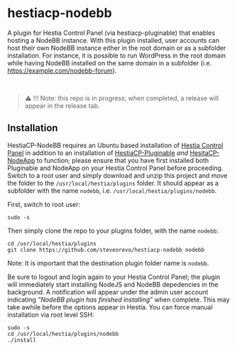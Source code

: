 # hestiacp-nodebb
A plugin for Hestia Control Panel (via hestiacp-pluginable) that enables hosting a NodeBB instance.
With this plugin installed, user accounts can host their own NodeBB instance either in the root domain
or as a subfolder installation. For instance, it is possible to run WordPress in the root domain while
having NodeBB installed on the same domain in a subfolder (i.e. https://example.com/nodebb-forum).

&nbsp;
> :warning: !!! Note: this repo is in progress; when completed, a release will appear in the release tab.

## Installation
HestiaCP-NodeBB requires an Ubuntu based installation of [Hestia Control Panel](https://hestiacp.com) in addition to an installation of [HestiaCP-Pluginable](https://github.com/steveorevo/hestiacp-pluginable) *and* [HesitaCP-NodeApp](https://github.com/steveorevo/hestiacp-nodeapp) to function; please ensure that you have first installed both Pluginable and NodeApp on your Hestia Control Panel before proceeding. Switch to a root user and simply download and unzip this project and move the folder to the `/usr/local/hestia/plugins` folder. It should appear as a subfolder with the name `nodebb`, i.e. `/usr/local/hestia/plugins/nodebb`.

First, switch to root user:
```
sudo -s
```

Then simply clone the repo to your plugins folder, with the name `nodebb`:

```
cd /usr/local/hestia/plugins
git clone https://github.com/steveorevo/hestiacp-nodebb nodebb
```

Note: It is important that the destination plugin folder name is `nodebb`.

Be sure to logout and login again to your Hestia Control Panel; the plugin will immediately start installing NodeJS and NodeBB depedencies in the background. A notification will appear under the admin user account indicating *"NodeBB plugin has finished installing"* when complete. This may take awhile before the options appear in Hestia. You can force manual installation via root level SSH:

```
sudo -s
cd /usr/local/hestia/plugins/nodebb
./install
```
